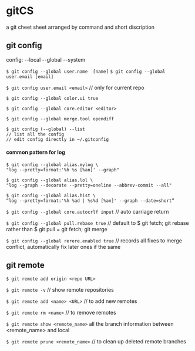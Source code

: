 # gitCS
a git cheet sheet arranged by command and short discription

git config
--------------
config: --local --global --system

`$ git config --global user.name  [name]`
`$ git config --global user.email [email]`

`$ git config user.email <email>`
 // only for current repo

`$ git config --global color.ui true`

`$ git config --global core.editor <editor>`

`$ git config --global merge.tool opendiff`

```
$ git config (--global) --list
// list all the config
// edit config directly in ~/.gitconfig
```
#### common pattern for log
```
$ git config --global alias.mylog \
"log --pretty=format:'%h %s [%an]' --graph"

$ git config --global alias.lol \
"log --graph --decorate --pretty=oneline --abbrev-commit --all"

$ git config --global alias.hist \
“log --pretty=format:'%h %ad | %s%d [%an]' --graph --date=short”
```

`$ git config --global core.autocrlf input`
// auto carriage return

`$ git config --global pull.rebase true`
// default to $ git fetch; git rebase rather than $ git pull = git fetch; git merge

`$ git config --global rerere.enabled true`
// records all fixes to merge conflict, automatically fix later ones if the same

git remote
--------------

`$ git remote add origin <repo URL>`

`$ git remote -v`
// show remote repositories

`$ git remote add <name> <URL>`
// to add new remotes

`$ git remote rm <name>`
// to remove remotes

`$ git remote show <remote_name>`
all the branch information between <remote_name> and local

`$ git remote prune <remote_name>`
// to clean up deleted remote branches
